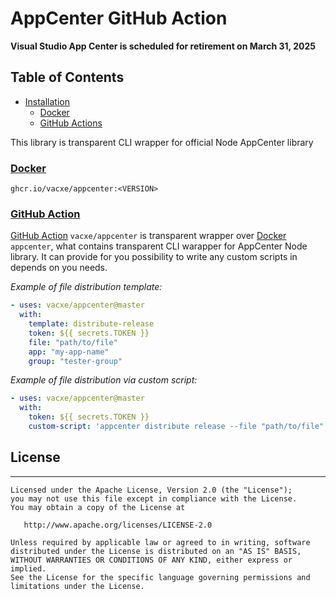 # AppCenter GitHub Action

**Visual Studio App Center is scheduled for retirement on March 31, 2025**

## Table of Contents

- [Installation](#installation)
  - [Docker](#docker)
  - [GitHub Actions](#github-action)

This library is transparent CLI wrapper for official Node AppCenter library
### [Docker](https://github.com/Vacxe/appcenter/pkgs/container/appcenter)

```
ghcr.io/vacxe/appcenter:<VERSION>
```

### [GitHub Action](https://github.com/marketplace/actions/appcenter)

[GitHub Action](https://github.com/marketplace/actions/appcenter-ms) `vacxe/appcenter` is transparent wrapper over [Docker](https://github.com/Vacxe/appcenter/pkgs/container/appcenter) `appcenter`, what contains transparent CLI warapper for AppCenter Node library. It can provide for you possibility to write any custom scripts in depends on you needs.

*Example of file distribution template:*
```yaml
- uses: vacxe/appcenter@master
  with:
    template: distribute-release
    token: ${{ secrets.TOKEN }}
    file: "path/to/file"
    app: "my-app-name"
    group: "tester-group"
```
*Example of file distribution via custom script:*
```yaml
- uses: vacxe/appcenter@master
  with:
    token: ${{ secrets.TOKEN }}
    custom-script: 'appcenter distribute release --file "path/to/file" --app "my-app-name" --group "tester-group" --output json
```

## License

-------

    Licensed under the Apache License, Version 2.0 (the "License");
    you may not use this file except in compliance with the License.
    You may obtain a copy of the License at

       http://www.apache.org/licenses/LICENSE-2.0

    Unless required by applicable law or agreed to in writing, software
    distributed under the License is distributed on an "AS IS" BASIS,
    WITHOUT WARRANTIES OR CONDITIONS OF ANY KIND, either express or implied.
    See the License for the specific language governing permissions and
    limitations under the License.
